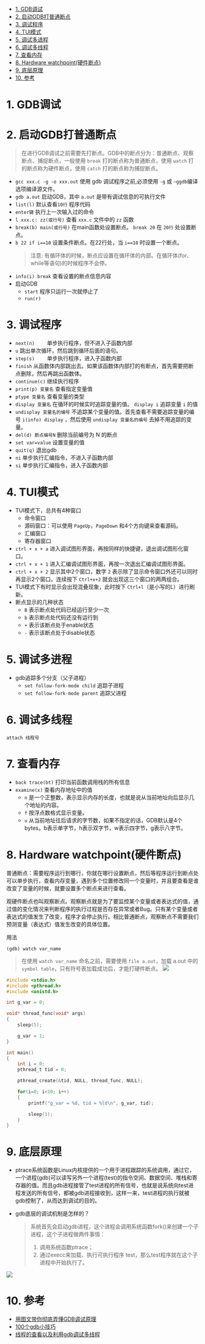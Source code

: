 <!--
 * @Author: JohnJeep
 * @Date: 2020-04-23 20:37:04
 * @LastEditTime: 2021-04-01 14:54:54
 * @LastEditors: Please set LastEditors
 * @Description: GDB、Makefile使用剖析
--> 

<!-- TOC -->

- [1. GDB调试](#1-gdb调试)
- [2. 启动GDB打普通断点](#2-启动gdb打普通断点)
- [3. 调试程序](#3-调试程序)
- [4. TUI模式](#4-tui模式)
- [5. 调试多进程](#5-调试多进程)
- [6. 调试多线程](#6-调试多线程)
- [7. 查看内存](#7-查看内存)
- [8. Hardware watchpoint(硬件断点)](#8-hardware-watchpoint硬件断点)
- [9. 底层原理](#9-底层原理)
- [10. 参考](#10-参考)

<!-- /TOC -->

# 1. GDB调试






# 2. 启动GDB打普通断点
> 在进行GDB调试之前需要先打断点。GDB中的断点分为：普通断点、观察断点、捕捉断点，一般使用 `break` 打的断点称为普通断点，使用 `watch` 打的断点称为硬件断点，使用 `catch` 打的断点称为捕捉断点。


- `gcc xxx.c -g -o xxx.out` 使用 gdb 调试程序之前,必须使用 `-g` 或 `–ggdb`编译选项编译源文件。
- `gdb a.out` 启动GDB，其中 `a.out` 是带有调试信息的可执行文件
- `list(l)`  默认查看`10行` 程序代码
- `enter键` 执行上一次输入过的命令
- `l xxx.c: zz(或行号)` 查看 `xxx.c` 文件中的 `zz` 函数
- `break(b) main(或行号)`   在main函数处设置断点。  `break 20`   在 `20行` 处设置断点。
- `b 22 if i==10`  设置条件断点。在22行处，当 `i==10` 时设置一个断点。
  > 注意: 有循环体的时候，断点应设置在循环体的内部。在循环体(for、while等语句)的时候程序不会停。
- `info(i) break`  查看设置的断点信息内容
- 启动GDB
  - `start` 程序只运行一次就停止了
  - `run(r)`



# 3. 调试程序
  - `next(n)    ` 单步执行程序，但不进入子函数内部
  - `u` 跳出单次循环，然后跳到循环后面的语句。
  - `step(s)    ` 单步执行程序，进入子函数内部
  - `finish` 从函数体内部跳出去。如果该函数体内部打的有断点，首先需要把断点删除，然后再跳出函数体。
  - `continue(c)` 继续执行程序
  - `print(p) 变量名` 查看指定变量值
  - `ptype 变量名` 查看变量的类型
  - `display 变量名` 在循环的时候实时追踪变量的值。 `display i` 追踪变量 `i` 的值
  - `undisplay 变量名的编号`  不追踪某个变量的值。首先查看不需要追踪变量的编号 `i(info) display` ，然后使用 `undisplay 变量名的编号` 去掉不用追踪的变量。
  - `del(d) 断点编号N` 删除当前编号为 N 的断点
  - `set var=value` 设置变量的值
  - `quit(q)` 退出gdb
  - `ni` 单步执行汇编指令，不进入子函数内部
  - `si` 单步执行汇编指令，进入子函数内部

# 4. TUI模式 
- TUI模式下，总共有4种窗口
  - 命令窗口
  - 源码窗口：可以使用 `PageUp`，`PageDown` 和4个方向键来查看源码。
  - 汇编窗口
  - 寄存器窗口
- `ctrl + x + a` 进入调试图形界面，再按同样的快捷键，退出调试图形化窗口。
- `ctrl + x + 1` 进入汇编调试图形界面，再按一次退出汇编调试图形界面。
- `ctrl + x + 2` 显示其中2个窗口，数字 `2` 表示除了显示命令窗口外还可以同时再显示2个窗口。连续按下 `Ctrl+x+2` 就会出现这三个窗口的两两组合。
- TUI模式下有时显示会出现混叠现象，此时按下 `Ctrl+l`（是小写的L）进行刷新。
- 断点显示的几种状态
  - `B` 表示断点处代码已经运行至少一次
  - `b` 表示断点处代码还没有运行到
  - `+` 表示该断点处于enable状态
  - `-` 表示该断点处于disable状态


# 5. 调试多进程
- gdb追踪多个分支（父子进程）
  - `set follow-fork-mode child`  追踪子进程
  - `set follow-fork-mode parent` 追踪父进程

# 6. 调试多线程
`attach 线程号`

# 7. 查看内存
- `back trace(bt)` 打印当前函数调用栈的所有信息
- `examine(x)` 查看内存地址中的值
  - `n` 是一个正整数，表示显示内存的长度，也就是说从当前地址向后显示几个地址的内容。 
  - `f` 按浮点数格式显示变量。  
  - `u` 从当前地址往后请求的字节数，如果不指定的话，GDB默认是4个bytes。b表示单字节，h表示双字节，w表示四字节，g表示八字节。

# 8. Hardware watchpoint(硬件断点)
普通断点：需要程序运行到哪行，你就在哪行设置断点，然后等程序运行到断点处可以单步执行，查看内存变量，遇到多个位置修改同一个变量时，并且要查看是谁改变了变量的时候，就要设置多个断点来进行查看。

观硬件断点也叫观察断点。观察断点就是为了要监控某个变量或者表达式的值，通过值的变化情况来判断程序的执行过程是否存在异常或者Bug。只有某个变量或者表达式的值发生了改变，程序才会停止执行。相比普通断点，观察断点不需要我们预测变量（表达式）值发生改变的具体位置。

用法 
```
(gdb) watch var_name
```
> 在使用 `watch var_name` 命名之前，需要使用 `file a.out`，加载 a.out 中的 `symbol table`，只有符号表加载成功后，才能打硬件断点。
![](./pictures/watch-break.png)

```c
#include <stdio.h>
#include <pthread.h>
#include <unistd.h>

int g_var = 0;

void* thread_func(void* args)
{
    sleep(5);

    g_var = 1;
}

int main()
{
    int i = 0;
    pthread_t tid = 0;

    pthread_create(&tid, NULL, thread_func, NULL);

    for(i=0; i<10; i++)
    {
        printf("g_var = %d, tid = %ld\n", g_var, tid);

        sleep(1);
    }
}

```


# 9. 底层原理
- ptrace系统函数是Linux内核提供的一个用于进程跟踪的系统调用，通过它，一个进程(gdb)可以读写另外一个进程(test)的指令空间、数据空间、堆栈和寄存器的值。而且gdb进程接管了test进程的所有信号，也就是说系统向test进程发送的所有信号，都被gdb进程接收到，这样一来，test进程的执行就被gdb控制了，从而达到调试的目的。

- gdb底层的调试机制是怎样的？
  > 系统首先会启动gdb进程，这个进程会调用系统函数fork()来创建一个子进程，这个子进程做两件事情：
  > 1. 调用系统函数ptrace；
  > 2. 通过execc来加载、执行可执行程序 test，那么test程序就在这个子进程中开始执行了。
<img src="./pictures/gdb-ptrace.png">



# 10. 参考
- [用图文带你彻底弄懂GDB调试原理](https://mp.weixin.qq.com/s?__biz=MzA3MzAwODYyNQ==&mid=2247483895&idx=1&sn=ba35d1823c259a959b72a310e0a92068&scene=21#wechat_redirect)
- [100个gdb小技巧](https://wizardforcel.gitbooks.io/100-gdb-tips/content/set-watchpoint.html)
- [线程的查看以及利用gdb调试多线程](https://blog.csdn.net/zhangye3017/article/details/80382496)
